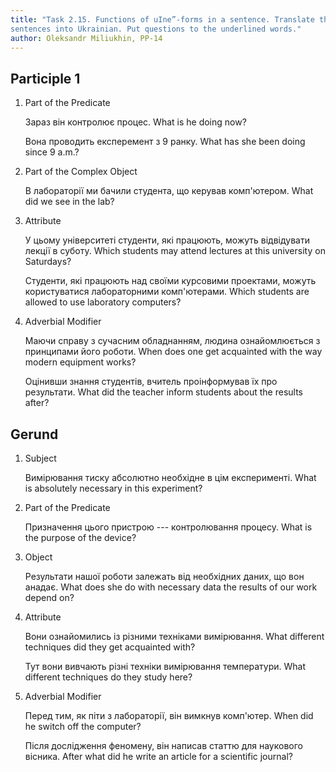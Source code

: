 ```yaml
---
title: "Task 2.15. Functions of uIne”-forms in a sentence. Translate the following
sentences into Ukrainian. Put questions to the underlined words."
author: Oleksandr Miliukhin, PP-14
---
```


## Participle 1

1. Part of the Predicate

	Зараз він контролює процес.
	What is he doing now?

	Вона проводить експеремент з 9 ранку.
	What has she been doing since 9 a.m.?

2. Part of the Complex Object

	В лабораторії ми бачили студента, що керував комп'ютером.
	What did we see in the lab?

3. Attribute

	У цьому університеті студенти, які працюють, можуть
	відвідувати лекції в суботу.
	Which students may attend lectures at this university on Saturdays?

	Студенти, які працюють над своїми курсовими
	проектами, можуть користуватися лабораторними
	комп'ютерами.
	Which students are allowed to use laboratory computers?

4. Adverbial Modifier

	Маючи справу з сучасним обладнанням, людина ознайомлюється
	з принципами його роботи.
	When does one get acquainted with the way modern equipment works?

	Оцінивши знання студентів, вчитель проінформував їх про результати.
	What did the teacher inform students about the results after?

## Gerund

1. Subject

	Вимірювання тиску абсолютно необхідне в цім експерименті.
	What is absolutely necessary in this experiment?

2. Part of the Predicate

	Призначення цього пристрою --- контролювання процесу.
	What is the purpose of the device?

3. Object

	Результати нашої роботи залежать від необхідних даних, що вон анадає.
	What does she do with necessary data the results of our work depend on?

4. Attribute

	Вони ознайомились із різними техніками вимірювання.
	What different techniques did they get acquainted with?

	Тут вони вивчають різні техніки вимірювання температури.
	What different techniques do they study here?

5. Adverbial Modifier

	Перед тим, як піти з лабораторії, він вимкнув комп'ютер.
	When did he switch off the computer?

	Після дослідження феномену, він написав статтю для
	наукового вісника.
	After what did he write an article for a scientific journal?
